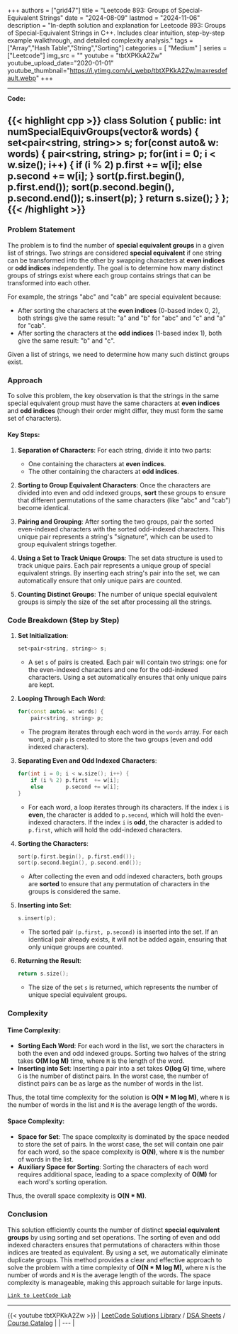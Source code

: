 
+++
authors = ["grid47"]
title = "Leetcode 893: Groups of Special-Equivalent Strings"
date = "2024-08-09"
lastmod = "2024-11-06"
description = "In-depth solution and explanation for Leetcode 893: Groups of Special-Equivalent Strings in C++. Includes clear intuition, step-by-step example walkthrough, and detailed complexity analysis."
tags = ["Array","Hash Table","String","Sorting"]
categories = [
    "Medium"
]
series = ["Leetcode"]
img_src = ""
youtube = "tbtXPKkA2Zw"
youtube_upload_date="2020-01-01"
youtube_thumbnail="https://i.ytimg.com/vi_webp/tbtXPKkA2Zw/maxresdefault.webp"
+++



---
**Code:**

{{< highlight cpp >}}
class Solution {
public:
    int numSpecialEquivGroups(vector<string>& words) {
        set<pair<string, string>> s;
        for(const auto& w: words) {
            pair<string, string> p;
            for(int i = 0; i < w.size(); i++) {
                if (i % 2) p.first  += w[i];
                else       p.second += w[i];
            }
            sort(p.first.begin(), p.first.end());
            sort(p.second.begin(), p.second.end());
            s.insert(p);
        }
        return s.size();
    }
};
{{< /highlight >}}
---

### Problem Statement

The problem is to find the number of **special equivalent groups** in a given list of strings. Two strings are considered **special equivalent** if one string can be transformed into the other by swapping characters at **even indices** or **odd indices** independently. The goal is to determine how many distinct groups of strings exist where each group contains strings that can be transformed into each other.

For example, the strings "abc" and "cab" are special equivalent because:
- After sorting the characters at the **even indices** (0-based index 0, 2), both strings give the same result: "a" and "b" for "abc" and "c" and "a" for "cab".
- After sorting the characters at the **odd indices** (1-based index 1), both give the same result: "b" and "c".

Given a list of strings, we need to determine how many such distinct groups exist.

### Approach

To solve this problem, the key observation is that the strings in the same special equivalent group must have the same characters at **even indices** and **odd indices** (though their order might differ, they must form the same set of characters). 

#### Key Steps:
1. **Separation of Characters**: For each string, divide it into two parts:
   - One containing the characters at **even indices**.
   - The other containing the characters at **odd indices**.

2. **Sorting to Group Equivalent Characters**: Once the characters are divided into even and odd indexed groups, **sort** these groups to ensure that different permutations of the same characters (like "abc" and "cab") become identical.

3. **Pairing and Grouping**: After sorting the two groups, pair the sorted even-indexed characters with the sorted odd-indexed characters. This unique pair represents a string's "signature", which can be used to group equivalent strings together.

4. **Using a Set to Track Unique Groups**: The set data structure is used to track unique pairs. Each pair represents a unique group of special equivalent strings. By inserting each string's pair into the set, we can automatically ensure that only unique pairs are counted.

5. **Counting Distinct Groups**: The number of unique special equivalent groups is simply the size of the set after processing all the strings.

### Code Breakdown (Step by Step)

1. **Set Initialization**:
   ```cpp
   set<pair<string, string>> s;
   ```
   - A set `s` of pairs is created. Each pair will contain two strings: one for the even-indexed characters and one for the odd-indexed characters. Using a set automatically ensures that only unique pairs are kept.

2. **Looping Through Each Word**:
   ```cpp
   for(const auto& w: words) {
       pair<string, string> p;
   ```
   - The program iterates through each word in the `words` array. For each word, a pair `p` is created to store the two groups (even and odd indexed characters).

3. **Separating Even and Odd Indexed Characters**:
   ```cpp
   for(int i = 0; i < w.size(); i++) {
       if (i % 2) p.first  += w[i];
       else       p.second += w[i];
   }
   ```
   - For each word, a loop iterates through its characters. If the index `i` is **even**, the character is added to `p.second`, which will hold the even-indexed characters. If the index `i` is **odd**, the character is added to `p.first`, which will hold the odd-indexed characters.

4. **Sorting the Characters**:
   ```cpp
   sort(p.first.begin(), p.first.end());
   sort(p.second.begin(), p.second.end());
   ```
   - After collecting the even and odd indexed characters, both groups are **sorted** to ensure that any permutation of characters in the groups is considered the same.

5. **Inserting into Set**:
   ```cpp
   s.insert(p);
   ```
   - The sorted pair `(p.first, p.second)` is inserted into the set. If an identical pair already exists, it will not be added again, ensuring that only unique groups are counted.

6. **Returning the Result**:
   ```cpp
   return s.size();
   ```
   - The size of the set `s` is returned, which represents the number of unique special equivalent groups.

### Complexity

#### Time Complexity:
- **Sorting Each Word**: For each word in the list, we sort the characters in both the even and odd indexed groups. Sorting two halves of the string takes **O(M log M)** time, where `M` is the length of the word.
- **Inserting into Set**: Inserting a pair into a set takes **O(log G)** time, where `G` is the number of distinct pairs. In the worst case, the number of distinct pairs can be as large as the number of words in the list.
  
Thus, the total time complexity for the solution is **O(N * M log M)**, where `N` is the number of words in the list and `M` is the average length of the words.

#### Space Complexity:
- **Space for Set**: The space complexity is dominated by the space needed to store the set of pairs. In the worst case, the set will contain one pair for each word, so the space complexity is **O(N)**, where `N` is the number of words in the list.
- **Auxiliary Space for Sorting**: Sorting the characters of each word requires additional space, leading to a space complexity of **O(M)** for each word's sorting operation.

Thus, the overall space complexity is **O(N * M)**.

### Conclusion

This solution efficiently counts the number of distinct **special equivalent groups** by using sorting and set operations. The sorting of even and odd indexed characters ensures that permutations of characters within those indices are treated as equivalent. By using a set, we automatically eliminate duplicate groups. This method provides a clear and effective approach to solve the problem with a time complexity of **O(N * M log M)**, where `N` is the number of words and `M` is the average length of the words. The space complexity is manageable, making this approach suitable for large inputs.

[`Link to LeetCode Lab`](https://leetcode.com/problems/groups-of-special-equivalent-strings/description/)

---
{{< youtube tbtXPKkA2Zw >}}
| [LeetCode Solutions Library](https://grid47.xyz/leetcode/) / [DSA Sheets](https://grid47.xyz/sheets/) / [Course Catalog](https://grid47.xyz/courses/) |
| --- |

